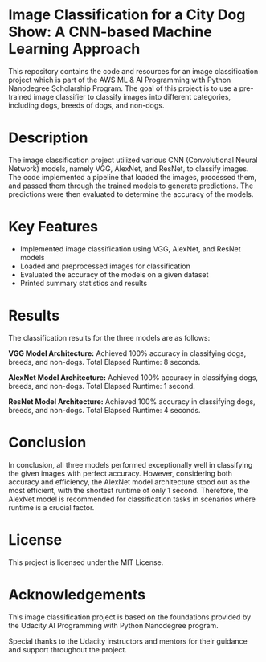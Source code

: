 # Image Classification for a City Dog Show: A CNN-based Machine Learning Approach
This repository contains the code and resources for an image classification project which is part of the AWS ML & AI Programming with Python Nanodegree Scholarship Program. The goal of this project is to use a pre-trained image classifier to classify images into different categories, including dogs, breeds of dogs, and non-dogs.

# Description
The image classification project utilized various CNN (Convolutional Neural Network) models, namely VGG, AlexNet, and ResNet, to classify images. The code implemented a pipeline that loaded the images, processed them, and passed them through the trained models to generate predictions. The predictions were then evaluated to determine the accuracy of the models.

# Key Features
- Implemented image classification using VGG, AlexNet, and ResNet models
- Loaded and preprocessed images for classification
- Evaluated the accuracy of the models on a given dataset
- Printed summary statistics and results

# Results
The classification results for the three models are as follows:

**VGG Model Architecture:**
Achieved 100% accuracy in classifying dogs, breeds, and non-dogs.
Total Elapsed Runtime: 8 seconds.

**AlexNet Model Architecture:**
Achieved 100% accuracy in classifying dogs, breeds, and non-dogs.
Total Elapsed Runtime: 1 second.

**ResNet Model Architecture:**
Achieved 100% accuracy in classifying dogs, breeds, and non-dogs.
Total Elapsed Runtime: 4 seconds.

# Conclusion
In conclusion, all three models performed exceptionally well in classifying the given images with perfect accuracy. However, considering both accuracy and efficiency, the AlexNet model architecture stood out as the most efficient, with the shortest runtime of only 1 second. Therefore, the AlexNet model is recommended for classification tasks in scenarios where runtime is a crucial factor.

# License
This project is licensed under the MIT License.

# Acknowledgements
This image classification project is based on the foundations provided by the Udacity AI Programming with Python Nanodegree program.

Special thanks to the Udacity instructors and mentors for their guidance and support throughout the project.
